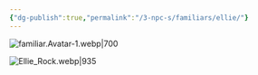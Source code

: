 ```yaml
---
{"dg-publish":true,"permalink":"/3-npc-s/familiars/ellie/"}
---
```


![familiar.Avatar-1.webp|700](/img/user/Images/familiar.Avatar-1.webp)

![Ellie_Rock.webp|935](/img/user/Images/Ellie_Rock.webp)